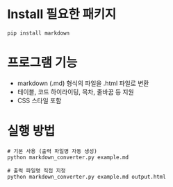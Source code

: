 # Install 필요한 패키지

```
pip install markdown
```

# 프로그램 기능

- markdown (.md) 형식의 파일을 .html 파일로 변환
- 테이블, 코드 하이라이팅, 목차, 줄바꿈 등 지원
- CSS 스타일 포함

# 실행 방법

```
# 기본 사용 (출력 파일명 자동 생성)
python markdown_converter.py example.md

# 출력 파일명 직접 지정
python markdown_converter.py example.md output.html
```
